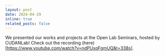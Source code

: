 ```yaml
---
layout: post
date: 2024-04-29 
inline: true
related_posts: false
---
```


We presented our works and projects at the Open Lab Seminars, hosted by CUDANLab! Check out the recording (here)[https://www.youtube.com/watch?v=ndPUxqFgmUQ&t=338s].
